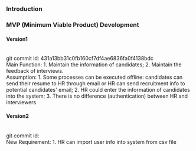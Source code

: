 #
### Introduction

### MVP (Minimum Viable Product) Development

#### Version1
<br>
git commit id: 431a13bb31c0fb160cf7df4ae6836fa0f4138bdc
<br>
Main Function: 1. Maintain the information of candidates; 2. Maintain the feedback of interviews.
<br>
Assumption: 1. Some processes can be executed offline: candidates can send their resume to HR through email or HR can send recruitment info to potential candidates' email; 2. HR could enter the information of candidates into the system; 3. There is no difference (authentication) between HR and interviewers

#### Version2
<br>
git commit id:
<br>
New Requirement: 1. HR can import user info into system from csv file


